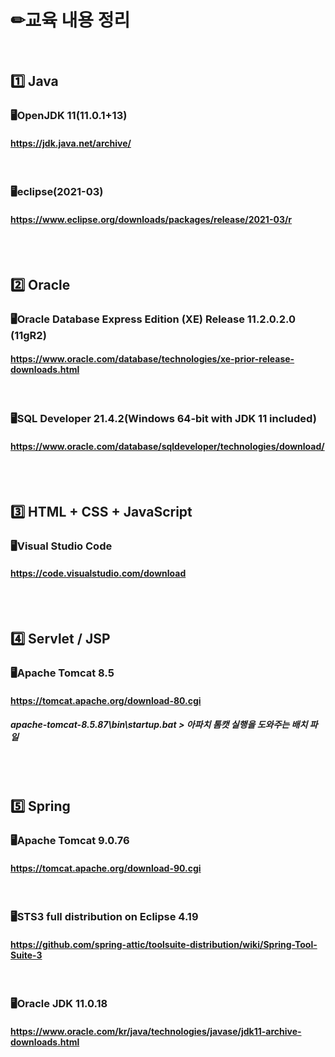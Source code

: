 # ✏교육 내용 정리

<br/>

## 1️⃣ Java
### 🖥OpenJDK 11(11.0.1+13)
#### https://jdk.java.net/archive/

<br/>

### 🖥eclipse(2021-03)
#### https://www.eclipse.org/downloads/packages/release/2021-03/r 

<br/>
<br/>

## 2️⃣ Oracle
### 🖥Oracle Database Express Edition (XE) Release 11.2.0.2.0 (11gR2)
#### https://www.oracle.com/database/technologies/xe-prior-release-downloads.html

<br/>

### 🖥SQL Developer 21.4.2(Windows 64-bit with JDK 11 included)
#### https://www.oracle.com/database/sqldeveloper/technologies/download/

<br>
<br>

## 3️⃣ HTML + CSS + JavaScript
### 🖥Visual Studio Code
#### https://code.visualstudio.com/download

<br>
<br>

## 4️⃣ Servlet / JSP
### 🖥Apache Tomcat 8.5
#### https://tomcat.apache.org/download-80.cgi
##### apache-tomcat-8.5.87\bin\startup.bat  > 아파치 톰캣 실행을 도와주는 배치 파일

<br>
<br>

## 5️⃣ Spring
### 🖥Apache Tomcat 9.0.76
#### https://tomcat.apache.org/download-90.cgi

<br>

### 🖥STS3 full distribution on Eclipse 4.19
#### https://github.com/spring-attic/toolsuite-distribution/wiki/Spring-Tool-Suite-3

<br>

### 🖥Oracle JDK 11.0.18
#### https://www.oracle.com/kr/java/technologies/javase/jdk11-archive-downloads.html

